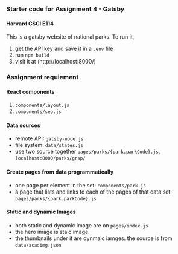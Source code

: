 ### Starter code for Assignment 4 - Gatsby
#### Harvard CSCI E114

This is a gatsby website of national parks. To run it, 
1. get the [API key](https://www.nps.gov/subjects/developer/) and save it in a `.env` file
2. run `npm build`
3. visit it at (http://localhost:8000/)

### Assignment requiement
#### React components
1. `components/layout.js`
2. `components/seo.js`

#### Data sources
* remote API: `gatsby-node.js`
* file system: `data/states.js`
* use two source together `pages/parks/{park.parkCode}.js`, `localhost:8000/parks/grsp/`

#### Create pages from data programmatically
* one page per element in the set: `components/park.js`
* a page that lists and links to each of the pages of that data set: `pages/parks/{park.parkCode}.js`

#### Static and dynamic Images
* both static and dynamic image are on `pages/index.js`
* the hero image is staic image.
* the thumbnails under it are dynmaic iamges. the source is from `data/acadimg.json`
